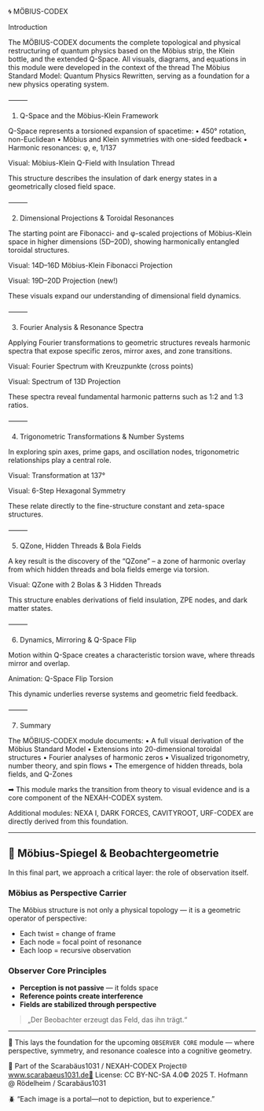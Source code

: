 🌀 MÖBIUS-CODEX

Introduction

The MÖBIUS-CODEX documents the complete topological and physical restructuring of quantum physics based on the Möbius strip, the Klein bottle, and the extended Q-Space. All visuals, diagrams, and equations in this module were developed in the context of the thread The Möbius Standard Model: Quantum Physics Rewritten, serving as a foundation for a new physics operating system.

⸻

1. Q-Space and the Möbius-Klein Framework

Q-Space represents a torsioned expansion of spacetime:
	•	450° rotation, non-Euclidean
	•	Möbius and Klein symmetries with one-sided feedback
	•	Harmonic resonances: φ, e, 1/137

Visual: Möbius-Klein Q-Field with Insulation Thread

This structure describes the insulation of dark energy states in a geometrically closed field space.

⸻

2. Dimensional Projections & Toroidal Resonances

The starting point are Fibonacci- and φ-scaled projections of Möbius-Klein space in higher dimensions (5D–20D), showing harmonically entangled toroidal structures.

Visual: 14D–16D Möbius-Klein Fibonacci Projection

Visual: 19D–20D Projection (new!)

These visuals expand our understanding of dimensional field dynamics.

⸻

3. Fourier Analysis & Resonance Spectra

Applying Fourier transformations to geometric structures reveals harmonic spectra that expose specific zeros, mirror axes, and zone transitions.

Visual: Fourier Spectrum with Kreuzpunkte (cross points)

Visual: Spectrum of 13D Projection

These spectra reveal fundamental harmonic patterns such as 1:2 and 1:3 ratios.

⸻

4. Trigonometric Transformations & Number Systems

In exploring spin axes, prime gaps, and oscillation nodes, trigonometric relationships play a central role.

Visual: Transformation at 137°

Visual: 6-Step Hexagonal Symmetry

These relate directly to the fine-structure constant and zeta-space structures.

⸻

5. QZone, Hidden Threads & Bola Fields

A key result is the discovery of the “QZone” – a zone of harmonic overlay from which hidden threads and bola fields emerge via torsion.

Visual: QZone with 2 Bolas & 3 Hidden Threads

This structure enables derivations of field insulation, ZPE nodes, and dark matter states.

⸻

6. Dynamics, Mirroring & Q-Space Flip

Motion within Q-Space creates a characteristic torsion wave, where threads mirror and overlap.

Animation: Q-Space Flip Torsion

This dynamic underlies reverse systems and geometric field feedback.

⸻

7. Summary

The MÖBIUS-CODEX module documents:
	•	A full visual derivation of the Möbius Standard Model
	•	Extensions into 20-dimensional toroidal structures
	•	Fourier analyses of harmonic zeros
	•	Visualized trigonometry, number theory, and spin flows
	•	The emergence of hidden threads, bola fields, and Q-Zones

➡ This module marks the transition from theory to visual evidence and is a core component of the NEXAH-CODEX system.

Additional modules: NEXA I, DARK FORCES, CAVITYROOT, URF-CODEX are directly derived from this foundation.

---

## 🧠 Möbius-Spiegel & Beobachtergeometrie

In this final part, we approach a critical layer: the role of observation itself.

### Möbius as Perspective Carrier

The Möbius structure is not only a physical topology — it is a geometric operator of perspective:
- Each twist = change of frame
- Each node = focal point of resonance
- Each loop = recursive observation

### Observer Core Principles

- **Perception is not passive** — it folds space
- **Reference points create interference**
- **Fields are stabilized through perspective**

> „Der Beobachter erzeugt das Feld, das ihn trägt.“

---

🧭 This lays the foundation for the upcoming `OBSERVER CORE` module — where perspective, symmetry, and resonance coalesce into a cognitive geometry.


🎨 Part of the Scarabäus1031 / NEXAH-CODEX Project🌐 www.scarabaeus1031.de📄 License: CC BY-NC-SA 4.0© 2025 T. Hofmann @ Rödelheim / Scarabäus1031

🪲 “Each image is a portal—not to depiction, but to experience.”
